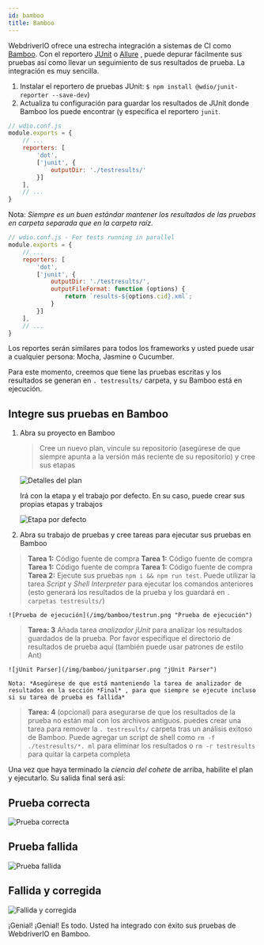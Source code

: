 ```yaml
---
id: bamboo
title: Bamboo
---
```


WebdriverIO ofrece una estrecha integración a sistemas de CI como [Bamboo](https://www.atlassian.com/software/bamboo). Con el reportero [JUnit](https://webdriver.io/docs/junit-reporter.html) o [Allure](https://webdriver.io/docs/allure-reporter.html) , puede depurar fácilmente sus pruebas así como llevar un seguimiento de sus resultados de prueba. La integración es muy sencilla.

1. Instalar el reportero de pruebas JUnit: `$ npm install @wdio/junit-reporter --save-dev`)
1. Actualiza tu configuración para guardar los resultados de JUnit donde Bamboo los puede encontrar (y especifica el reportero `junit`.

```js
// wdio.conf.js
module.exports = {
    // ...
    reporters: [
        'dot',
        ['junit', {
            outputDir: './testresults/'
        }]
    ],
    // ...
}
```
Nota: *Siempre es un buen estándar mantener los resultados de las pruebas en carpeta separada que en la carpeta raíz.*

```js
// wdio.conf.js - For tests running in parallel
module.exports = {
    // ...
    reporters: [
        'dot',
        ['junit', {
            outputDir: './testresults/',
            outputFileFormat: function (options) {
                return `results-${options.cid}.xml`;
            }
        }]
    ],
    // ...
}
```

Los reportes serán similares para todos los frameworks y usted puede usar a cualquier persona: Mocha, Jasmine o Cucumber.

Para este momento, creemos que tiene las pruebas escritas y los resultados se generan en `. testresults/` carpeta, y su Bamboo está en ejecución.

## Integre sus pruebas en Bamboo

1. Abra su proyecto en Bamboo

    > Cree un nuevo plan, vincule su repositorio (asegúrese de que siempre apunta a la versión más reciente de su repositorio) y cree sus etapas

    ![Detalles del plan](/img/bamboo/plancreation.png "Detalles del plan")

    Irá con la etapa y el trabajo por defecto. En su caso, puede crear sus propias etapas y trabajos

    ![Etapa por defecto](/img/bamboo/defaultstage.png "Etapa por defecto")
2. Abra su trabajo de pruebas y cree tareas para ejecutar sus pruebas en Bamboo
> **Tarea 1:** Código fuente de compra
> **Tarea 1:** Código fuente de compra **Tarea 1:** Código fuente de compra **Tarea 1:** Código fuente de compra **Tarea 2:** Ejecute sus pruebas `npm i && npm run test`. Puede utilizar la tarea *Script* y *Shell Interpreter* para ejecutar los comandos anteriores (esto generará los resultados de la prueba y los guardará en `. carpetas testresults/`)

    ![Prueba de ejecución](/img/bamboo/testrun.png "Prueba de ejecución")
> **Tarea: 3** Añada tarea *analizador jUnit* para analizar los resultados guardados de la prueba. Por favor especifique el directorio de resultados de prueba aquí (también puede usar patrones de estilo Ant)

    ![jUnit Parser](/img/bamboo/junitparser.png "jUnit Parser")

    Nota: *Asegúrese de que está manteniendo la tarea de analizador de resultados en la sección *Final* , para que siempre se ejecute incluso si su tarea de prueba es fallida*
> **Tarea: 4** (opcional) para asegurarse de que los resultados de la prueba no están mal con los archivos antiguos. puedes crear una tarea para remover la `. testresults/` carpeta tras un análisis exitoso de Bamboo. Puede agregar un script de shell como `rm -f ./testresults/*. ml` para eliminar los resultados o `rm -r testresults` para quitar la carpeta completa

Una vez que haya terminado la *ciencia del cohete* de arriba, habilite el plan y ejecutarlo. Su salida final será así:

## Prueba correcta

![Prueba correcta](/img/bamboo/successfulltest.png "Prueba correcta")

## Prueba fallida

![Prueba fallida](/img/bamboo/failedtest.png "Prueba fallida")

## Fallida y corregida

![Fallida y corregida](/img/bamboo/failedandfixed.png "Fallida y corregida")

¡Genial! ¡Genial! Es todo. Usted ha integrado con éxito sus pruebas de WebdriverIO en Bamboo.

